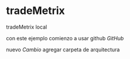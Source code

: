 tradeMetrix
===========

tradeMetrix local


con este ejemplo comienzo a usar github _GitHub_


nuevo _Cambio_ agregar carpeta de arquitectura
